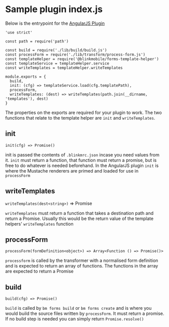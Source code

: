 # Sample plugin index.js

Below is the entrypoint for the [AngularJS Plugin](../packages/bm-plugin-forms-angularjs)


```
'use strict'

const path = require('path')

const build = require('./lib/build/build.js')
const processForm = require('./lib/transform/process-form.js')
const templateHelper = require('@blinkmobile/forms-template-helper')
const templateService = templateHelper.service
const writeTemplates = templateHelper.writeTemplates

module.exports = {
  build,
  init: (cfg) => templateService.load(cfg.templatePath),
  processForm,
  writeTemplates: (dest) => writeTemplates(path.join(__dirname, 'templates'), dest)
}
```

The properties on the exports are required for your plugin to work. The two functions that relate to the template helper are `init` and `writeTemplates`.

## init

`init(cfg) => Promise()`

init is passed the contents of `.blinkmrc.json` incase you need values from it. `init` must return a function, that function must return a promise, but is free to do whatever is needed beforehand. In the AngularJS plugin `init` is where the Mustache renderers are primed and loaded for use in `processForm`

## writeTemplates

`writeTemplates(dest<string>)` => Promise

`writeTemplates` must return a function that takes a destination path and return a Promise. Usually this would be the return value of the template helpers' `writeTemplates` function


## processForm

`processForm(formDefinition<object>) => Array<Function () => Promise()>`

`processform` is called by the transformer with a normalised form definition and is expected to return an array of functions. The functions in the array are expected to return a Promise

## build

`build(cfg) => Promise()`

`build` is called by `bm forms build` or `bm forms create` and is where you would build the source files written by `processForm`. It must return a promise. If no build step is needed you can simply return `Promise.resolve()`
